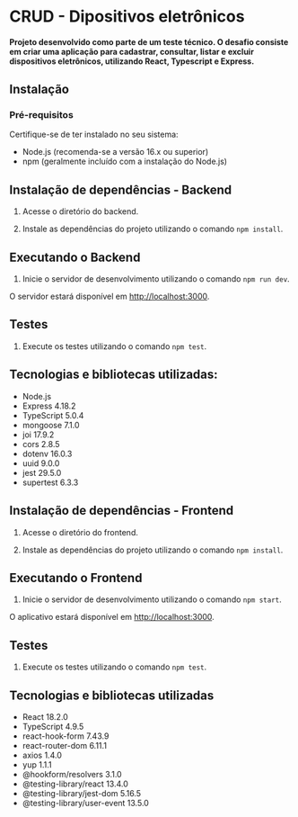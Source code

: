 # CRUD - Dipositivos eletrônicos

#### Projeto desenvolvido como parte de um teste técnico. O desafio consiste em criar uma aplicação para cadastrar, consultar, listar e excluir dispositivos eletrônicos, utilizando React, Typescript e Express.

## Instalação

### Pré-requisitos

Certifique-se de ter instalado no seu sistema:

- Node.js (recomenda-se a versão 16.x ou superior)
- npm (geralmente incluído com a instalação do Node.js)

## Instalação de dependências - Backend

1. Acesse o diretório do backend.

2. Instale as dependências do projeto utilizando o comando `npm install`.

## Executando o Backend

1. Inicie o servidor de desenvolvimento utilizando o comando `npm run dev`.

O servidor estará disponível em [http://localhost:3000](http://localhost:3000).

## Testes

1. Execute os testes utilizando o comando `npm test`.

## Tecnologias e bibliotecas utilizadas:

- Node.js
- Express 4.18.2
- TypeScript 5.0.4
- mongoose 7.1.0
- joi 17.9.2
- cors 2.8.5
- dotenv 16.0.3
- uuid 9.0.0
- jest 29.5.0
- supertest 6.3.3

## Instalação de dependências - Frontend

1. Acesse o diretório do frontend.

2. Instale as dependências do projeto utilizando o comando `npm install`.

## Executando o Frontend

1. Inicie o servidor de desenvolvimento utilizando o comando `npm start`.

O aplicativo estará disponível em [http://localhost:3000](http://localhost:3000).

## Testes

1. Execute os testes utilizando o comando `npm test`.

## Tecnologias e bibliotecas utilizadas

- React 18.2.0
- TypeScript 4.9.5
- react-hook-form 7.43.9
- react-router-dom 6.11.1
- axios 1.4.0
- yup 1.1.1
- @hookform/resolvers 3.1.0
- @testing-library/react 13.4.0
- @testing-library/jest-dom 5.16.5
- @testing-library/user-event 13.5.0

